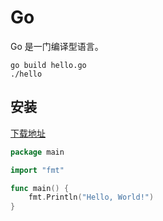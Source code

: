 # Go

Go 是一门编译型语言。

```shell
go build hello.go
./hello
```

## 安装

[下载地址](https://go.dev/dl/)

```go
package main

import "fmt"

func main() {
    fmt.Println("Hello, World!")
}

```
